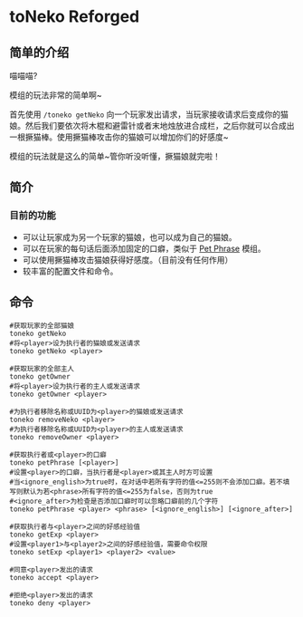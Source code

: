 # toNeko Reforged
## 简单的介绍
喵喵喵?

模组的玩法非常的简单啊~ 

首先使用 ```/toneko getNeko``` 向一个玩家发出请求，当玩家接收请求后变成你的猫娘。然后我们要依次将木棍和避雷针或者末地烛放进合成栏，之后你就可以合成出一根撅猫棒。使用撅猫棒攻击你的猫娘可以增加你们的好感度~

模组的玩法就是这么的简单~管你听没听懂，撅猫娘就完啦！

## 简介
### 目前的功能
- 可以让玩家成为另一个玩家的猫娘，也可以成为自己的猫娘。
- 可以在玩家的每句话后面添加固定的口癖，类似于 [Pet Phrase](https://www.mcmod.cn/class/7100.html) 模组。
- 可以使用撅猫棒攻击猫娘获得好感度。（目前没有任何作用）
- 较丰富的配置文件和命令。

## 命令
```mcfunction none
#获取玩家的全部猫娘
toneko getNeko
#将<player>设为执行者的猫娘或发送请求
toneko getNeko <player>

#获取玩家的全部主人
toneko getOwner
#将<player>设为执行者的主人或发送请求
toneko getOwner <player>

#为执行者移除名称或UUID为<player>的猫娘或发送请求
toneko removeNeko <player>
#为执行者移除名称或UUID为<player>的主人或发送请求
toneko removeOwner <player>

#获取执行者或<player>的口癖
toneko petPhrase [<player>]
#设置<player>的口癖，当执行者是<player>或其主人时方可设置
#当<ignore_english>为true时，在对话中若所有字符的值<=255则不会添加口癖。若不填写则默认为若<phrase>所有字符的值<=255为false，否则为true
#<ignore_after>为检查是否添加口癖时可以忽略口癖前的几个字符
toneko petPhrase <player> <phrase> [<ignore_english>] [<ignore_after>]

#获取执行者与<player>之间的好感经验值
toneko getExp <player>
#设置<player1>与<player2>之间的好感经验值，需要命令权限
toneko setExp <player1> <player2> <value>

#同意<player>发出的请求
toneko accept <player>

#拒绝<player>发出的请求
toneko deny <player>
```
